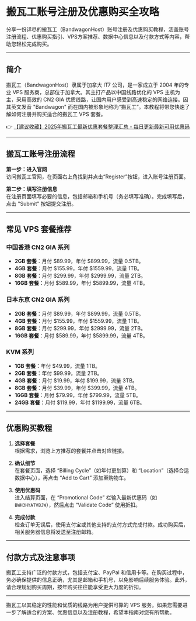 # 搬瓦工账号注册及优惠购买全攻略

分享一份详尽的搬瓦工（BandwagonHost）账号注册及优惠购买教程，涵盖账号注册流程、优惠购买指引、VPS方案推荐、数据中心信息以及付款方式等内容，帮助您轻松完成购买。

---

## 简介

搬瓦工（BandwagonHost）隶属于加拿大 IT7 公司，是一家成立于 2004 年的专业 VPS 服务商，总部位于加拿大。其主打产品以中国线路优化的 VPS 主机为主，采用高效的 CN2 GIA 优质线路，让国内用户感受到高速稳定的网络连接。因其英文发音 "Bandwagon" 而在国内被形象地称为“搬瓦工”。本教程将带您快速了解如何注册并购买适合的搬瓦工 VPS 套餐。

👉 [【建议收藏】2025年搬瓦工最新优惠套餐整理汇总 - 每日更新最新可用优惠码](https://bit.ly/banwagon)

---

## 搬瓦工账号注册流程

**第一步：进入官网**  
访问搬瓦工官网，在页面右上角找到并点击“Register”按钮，进入账号注册页面。

**第二步：填写注册信息**  
在注册页面填写必要的信息，包括邮箱和手机号（务必填写准确）。完成填写后，点击 "Submit" 按钮提交注册。

---

## 常见 VPS 套餐推荐

### 中国香港 CN2 GIA 系列
- **2GB 套餐**：月付 $89.99，年付 $899.99，流量 0.5TB。
- **4GB 套餐**：月付 $155.99，年付 $1559.99，流量 1TB。
- **8GB 套餐**：月付 $299.99，年付 $2999.99，流量 2TB。
- **16GB 套餐**：月付 $589.99，年付 $5899.99，流量 4TB。

### 日本东京 CN2 GIA 系列
- **2GB 套餐**：月付 $89.99，年付 $899.99，流量 0.5TB。
- **4GB 套餐**：月付 $155.99，年付 $1559.99，流量 1TB。
- **8GB 套餐**：月付 $299.99，年付 $2999.99，流量 2TB。
- **16GB 套餐**：月付 $589.99，年付 $5899.99，流量 4TB。

### KVM 系列
- **1GB 套餐**：年付 $49.99，流量 1TB。
- **2GB 套餐**：年付 $99.99，流量 2TB。
- **4GB 套餐**：月付 $19.99，年付 $199.99，流量 3TB。
- **8GB 套餐**：月付 $39.99，年付 $399.99，流量 4TB。
- **16GB 套餐**：月付 $79.99，年付 $799.99，流量 5TB。
- **24GB 套餐**：月付 $119.99，年付 $1199.99，流量 6TB。

---

## 优惠购买教程

1. **选择套餐**  
   根据需求，浏览上方推荐的套餐并点击对应链接。

2. **确认细节**  
   在套餐页面，选择 “Billing Cycle”（如年付更划算）和 “Location”（选择合适数据中心），再点击 “Add to Cart” 添加至购物车。

3. **使用优惠码**  
   进入结算页面，在 “Promotional Code” 栏输入最新优惠码（如 `BWH3HYATVBJW`），然后点击 “Validate Code” 使用折扣。

4. **完成付款**  
   检查订单无误后，使用支付宝或其他支持的支付方式完成付款。成功购买后，相关服务器信息将发送至注册邮箱。

---

## 付款方式及注意事项

搬瓦工支持广泛的付款方式，包括支付宝、PayPal 和信用卡等。在购买过程中，务必确保提供的信息正确，尤其是邮箱和手机号，以免影响后续服务体验。此外，请合理规划购买周期，按年购买往往能享受更大力度的折扣。

---

搬瓦工以其稳定的性能和优质的线路为用户提供可靠的 VPS 服务。如果您需要进一步了解适合的方案、优惠信息以及注册教程，希望本指南对您有所帮助。